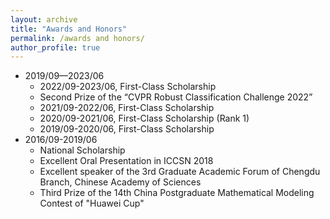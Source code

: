 ```yaml
---
layout: archive
title: "Awards and Honors"
permalink: /awards and honors/
author_profile: true
---
```



* 2019/09—2023/06
  * 2022/09-2023/06, First-Class Scholarship
  * Second Prize of the “CVPR Robust Classification Challenge 2022”
  * 2021/09-2022/06, First-Class Scholarship
  * 2020/09-2021/06, First-Class Scholarship (Rank 1)
  * 2019/09-2020/06, First-Class Scholarship
* 2016/09-2019/06
  * National Scholarship
  * Excellent Oral Presentation in ICCSN 2018
  * Excellent speaker of the 3rd Graduate Academic Forum of Chengdu Branch, Chinese Academy of Sciences
  * Third Prize of the 14th China Postgraduate Mathematical Modeling Contest of "Huawei Cup"

